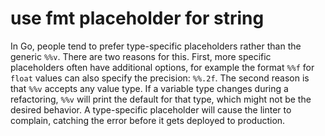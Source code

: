 # use fmt placeholder for string

In Go, people tend to prefer type-specific placeholders rather than the generic `%%v`. 
There are two reasons for this. First, more specific placeholders often have additional options, 
for example the format `%%f` for `float` values can also specify the precision: `%%.2f`. 
The second reason is that `%%v` accepts any value type. If a variable type changes during a refactoring, 
`%%v` will print the default for that type, which might not be the desired behavior. 
A type-specific placeholder will cause the linter to complain, catching the error before it gets deployed to production.
